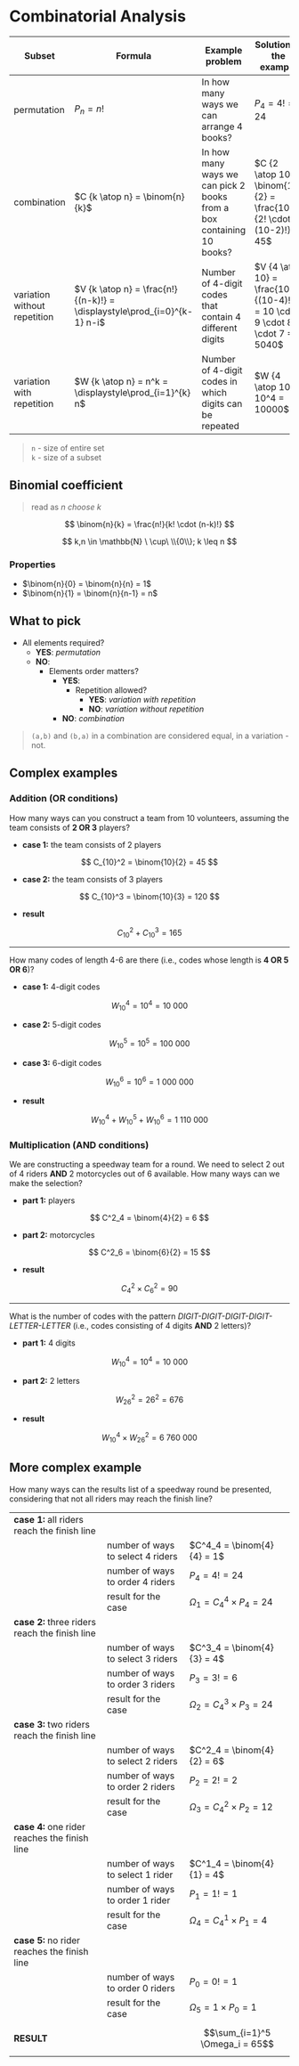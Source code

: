 # Combinatorial Analysis

| Subset | Formula | Example problem | Solution to the example |
|--|--|--|--|
| permutation | $P_n = n!$ | In how many ways we can arrange 4 books? | $P_4 = 4! = 24$ |
| combination | $C {k \atop n} = \binom{n}{k}$ | In how many ways we can pick 2 books from a box containing 10 books? | $C {2 \atop 10} = \binom{10}{2} = \frac{10!}{2! \cdot (10-2)!} = 45$ | 
| variation without repetition | $V {k \atop n} = \frac{n!}{(n-k)!} = \displaystyle\prod_{i=0}^{k-1} n-i$ | Number of 4-digit codes that contain 4 different digits | $V {4 \atop 10} = \frac{10!}{(10-4)!} = 10 \cdot 9 \cdot 8 \cdot 7 = 5040$ |
| variation with repetition | $W {k \atop n} = n^k = \displaystyle\prod_{i=1}^{k} n$ | Number of 4-digit codes in which digits can be repeated | $W {4 \atop 10} = 10^4 = 10000$ |

> `n` - size of entire set  
> `k` - size of a subset

## Binomial coefficient

> read as _n choose k_

$$
\binom{n}{k} = \frac{n!}{k! \cdot (n-k)!}
$$

$$
k,n \in \mathbb{N} \ \cup\ \\{0\\};
k \leq n
$$

### Properties

- $\binom{n}{0} = \binom{n}{n} = 1$
- $\binom{n}{1} = \binom{n}{n-1} = n$

## What to pick

- All elements required?
  - **YES**: _permutation_
  - **NO**:
    - Elements order matters?
      - **YES**:
        - Repetition allowed?
          - **YES**: _variation with repetition_
          - **NO**: _variation without repetition_
      - **NO**: _combination_

> `(a,b)` and `(b,a)` in a combination are considered equal, in a variation - not.

## Complex examples

### Addition (OR conditions)

How many ways can you construct a team from 10 volunteers, assuming the team consists of **2 OR 3** players?

- **case 1:** the team consists of 2 players

$$
C_{10}^2 = \binom{10}{2} = 45
$$

- **case 2:** the team consists of 3 players

$$
C_{10}^3 = \binom{10}{3} = 120
$$

- **result**

$$
C^2_{10} + C^3_{10} = 165
$$

----

How many codes of length 4-6 are there (i.e., codes whose length is **4 OR 5 OR 6**)?

- **case 1:** 4-digit codes

$$
W^4_{10} = 10^4 = 10\ 000
$$

- **case 2:** 5-digit codes


$$
W^5_{10} = 10^5 = 100\ 000
$$

- **case 3:** 6-digit codes

$$
W^6_{10} = 10^6 = 1\ 000\ 000
$$

- **result**

$$
W^4_{10} + W^5_{10} + W^6_{10} = 1\ 110\ 000
$$

### Multiplication (AND conditions)

We are constructing a speedway team for a round. We need to select 2 out of 4 riders **AND** 2 motorcycles out of 6 available. How many ways can we make the selection?

- **part 1:** players

$$
C^2_4 = \binom{4}{2} = 6
$$

- **part 2:** motorcycles

$$
C^2_6 = \binom{6}{2} = 15
$$

- **result**

$$
C^2_4 \times C^2_6 = 90
$$

----

What is the number of codes with the pattern _DIGIT-DIGIT-DIGIT-DIGIT-LETTER-LETTER_ (i.e., codes consisting of 4 digits **AND** 2 letters)?

- **part 1:** 4 digits

$$
W^4_{10} = 10^4 = 10\ 000
$$

- **part 2:** 2 letters

$$
W^2_{26} = 26^2 = 676
$$

- **result**

$$
W^4_{10} \times W^2_{26} = 6\ 760\ 000
$$

## More complex example

How many ways can the results list of a speedway round be presented, considering that not all riders may reach the finish line?

|  |  |  |
|--|--|--|
| **case 1:** all riders reach the finish line | | |
|  | number of ways to select 4 riders | $C^4_4 = \binom{4}{4} = 1$ |
|  | number of ways to order 4 riders | $P_4 = 4! = 24$ |
|  | result for the case | $\Omega_1 = C^4_4 \times P_4 = 24$ |
| **case 2:** three riders reach the finish line | | |
|  | number of ways to select 3 riders | $C^3_4 = \binom{4}{3} = 4$ |
|  | number of ways to order 3 riders | $P_3 = 3! = 6$ |
|  | result for the case | $\Omega_2 = C^3_4 \times P_3 = 24$ |
| **case 3:** two riders reach the finish line | | |
|  | number of ways to select 2 riders | $C^2_4 = \binom{4}{2} = 6$ |
|  | number of ways to order 2 riders | $P_2 = 2! = 2$ |
|  | result for the case | $\Omega_3 = C^2_4 \times P_2 = 12$ |
| **case 4:** one rider reaches the finish line | | |
|  | number of ways to select 1 rider | $C^1_4 = \binom{4}{1} = 4$ |
|  | number of ways to order 1 rider | $P_1 = 1! = 1$ |
|  | result for the case | $\Omega_4 = C^1_4 \times P_1 = 4$ |
| **case 5:** no rider reaches the finish line | | |
|  | number of ways to order 0 riders | $P_0 = 0! = 1$ |
|  | result for the case | $\Omega_5 = 1 \times P_0 = 1$ |
| **RESULT** |  | $$\sum_{i=1}^5 \Omega_i = 65$$ |
